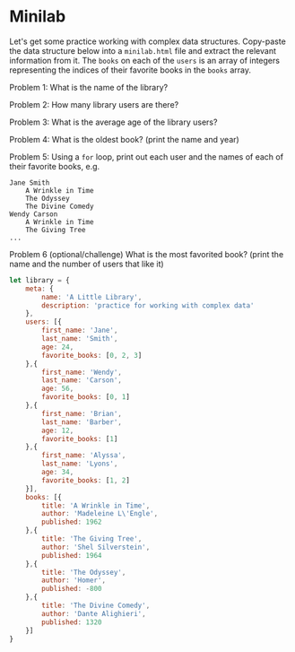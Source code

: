 

# Minilab

Let's get some practice working with complex data structures. Copy-paste the data structure below into a `minilab.html` file and extract the relevant information from it. The `books` on each of the `users` is an array of integers representing the indices of their favorite books in the `books` array.


Problem 1: What is the name of the library?

Problem 2: How many library users are there?

Problem 3: What is the average age of the library users?

Problem 4: What is the oldest book? (print the name and year)

Problem 5: Using a `for` loop, print out each user and the names of each of their favorite books, e.g.

```
Jane Smith
    A Wrinkle in Time
    The Odyssey
    The Divine Comedy
Wendy Carson
    A Wrinkle in Time
    The Giving Tree
...
```

Problem 6 (optional/challenge) What is the most favorited book? (print the name and the number of users that like it)

```javascript
let library = {
    meta: {
        name: 'A Little Library',
        description: 'practice for working with complex data'
    },
    users: [{
        first_name: 'Jane',
        last_name: 'Smith',
        age: 24,
        favorite_books: [0, 2, 3]
    },{
        first_name: 'Wendy',
        last_name: 'Carson',
        age: 56,
        favorite_books: [0, 1]
    },{
        first_name: 'Brian',
        last_name: 'Barber',
        age: 12,
        favorite_books: [1]
    },{
        first_name: 'Alyssa',
        last_name: 'Lyons',
        age: 34,
        favorite_books: [1, 2]
    }],
    books: [{
        title: 'A Wrinkle in Time',
        author: 'Madeleine L\'Engle',
        published: 1962
    },{
        title: 'The Giving Tree',
        author: 'Shel Silverstein',
        published: 1964
    },{
        title: 'The Odyssey',
        author: 'Homer',
        published: -800
    },{
        title: 'The Divine Comedy',
        author: 'Dante Alighieri',
        published: 1320
    }]
}
```

